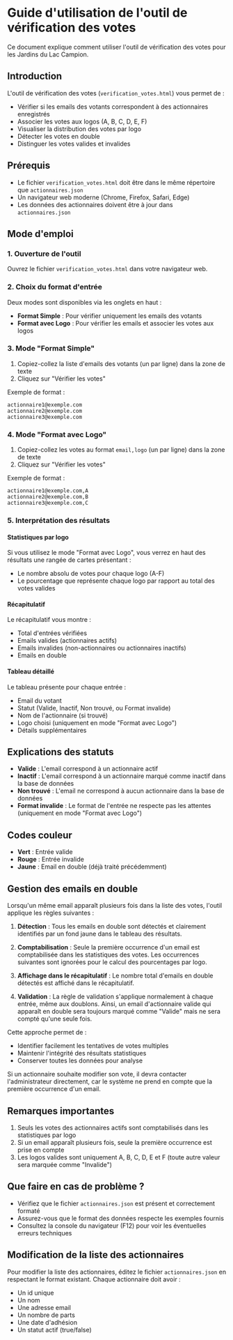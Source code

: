 # Guide d'utilisation de l'outil de vérification des votes

Ce document explique comment utiliser l'outil de vérification des votes pour les Jardins du Lac Campion.

## Introduction

L'outil de vérification des votes (`verification_votes.html`) vous permet de :

- Vérifier si les emails des votants correspondent à des actionnaires enregistrés
- Associer les votes aux logos (A, B, C, D, E, F)
- Visualiser la distribution des votes par logo
- Détecter les votes en double
- Distinguer les votes valides et invalides

## Prérequis

- Le fichier `verification_votes.html` doit être dans le même répertoire que `actionnaires.json`
- Un navigateur web moderne (Chrome, Firefox, Safari, Edge)
- Les données des actionnaires doivent être à jour dans `actionnaires.json`

## Mode d'emploi

### 1. Ouverture de l'outil

Ouvrez le fichier `verification_votes.html` dans votre navigateur web.

### 2. Choix du format d'entrée

Deux modes sont disponibles via les onglets en haut :

- **Format Simple** : Pour vérifier uniquement les emails des votants
- **Format avec Logo** : Pour vérifier les emails et associer les votes aux logos

### 3. Mode "Format Simple"

1. Copiez-collez la liste d'emails des votants (un par ligne) dans la zone de texte
2. Cliquez sur "Vérifier les votes"

Exemple de format :
```
actionnaire1@exemple.com
actionnaire2@exemple.com
actionnaire3@exemple.com
```

### 4. Mode "Format avec Logo"

1. Copiez-collez les votes au format `email,logo` (un par ligne) dans la zone de texte
2. Cliquez sur "Vérifier les votes"

Exemple de format :
```
actionnaire1@exemple.com,A
actionnaire2@exemple.com,B
actionnaire3@exemple.com,C
```

### 5. Interprétation des résultats

#### Statistiques par logo

Si vous utilisez le mode "Format avec Logo", vous verrez en haut des résultats une rangée de cartes présentant :
- Le nombre absolu de votes pour chaque logo (A-F)
- Le pourcentage que représente chaque logo par rapport au total des votes valides

#### Récapitulatif

Le récapitulatif vous montre :
- Total d'entrées vérifiées
- Emails valides (actionnaires actifs)
- Emails invalides (non-actionnaires ou actionnaires inactifs)
- Emails en double

#### Tableau détaillé

Le tableau présente pour chaque entrée :
- Email du votant
- Statut (Valide, Inactif, Non trouvé, ou Format invalide)
- Nom de l'actionnaire (si trouvé)
- Logo choisi (uniquement en mode "Format avec Logo")
- Détails supplémentaires

## Explications des statuts

- **Valide** : L'email correspond à un actionnaire actif
- **Inactif** : L'email correspond à un actionnaire marqué comme inactif dans la base de données
- **Non trouvé** : L'email ne correspond à aucun actionnaire dans la base de données
- **Format invalide** : Le format de l'entrée ne respecte pas les attentes (uniquement en mode "Format avec Logo")

## Codes couleur

- **Vert** : Entrée valide
- **Rouge** : Entrée invalide
- **Jaune** : Email en double (déjà traité précédemment)

## Gestion des emails en double

Lorsqu'un même email apparaît plusieurs fois dans la liste des votes, l'outil applique les règles suivantes :

1. **Détection** : Tous les emails en double sont détectés et clairement identifiés par un fond jaune dans le tableau des résultats.

2. **Comptabilisation** : Seule la première occurrence d'un email est comptabilisée dans les statistiques des votes. Les occurrences suivantes sont ignorées pour le calcul des pourcentages par logo.

3. **Affichage dans le récapitulatif** : Le nombre total d'emails en double détectés est affiché dans le récapitulatif.

4. **Validation** : La règle de validation s'applique normalement à chaque entrée, même aux doublons. Ainsi, un email d'actionnaire valide qui apparaît en double sera toujours marqué comme "Valide" mais ne sera compté qu'une seule fois.

Cette approche permet de :
- Identifier facilement les tentatives de votes multiples
- Maintenir l'intégrité des résultats statistiques
- Conserver toutes les données pour analyse

Si un actionnaire souhaite modifier son vote, il devra contacter l'administrateur directement, car le système ne prend en compte que la première occurrence d'un email.

## Remarques importantes

1. Seuls les votes des actionnaires actifs sont comptabilisés dans les statistiques par logo
2. Si un email apparaît plusieurs fois, seule la première occurrence est prise en compte
3. Les logos valides sont uniquement A, B, C, D, E et F (toute autre valeur sera marquée comme "Invalide")

## Que faire en cas de problème ?

- Vérifiez que le fichier `actionnaires.json` est présent et correctement formaté
- Assurez-vous que le format des données respecte les exemples fournis
- Consultez la console du navigateur (F12) pour voir les éventuelles erreurs techniques

## Modification de la liste des actionnaires

Pour modifier la liste des actionnaires, éditez le fichier `actionnaires.json` en respectant le format existant. Chaque actionnaire doit avoir :
- Un id unique
- Un nom
- Une adresse email
- Un nombre de parts
- Une date d'adhésion
- Un statut actif (true/false) 